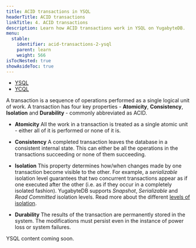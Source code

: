 ```yaml
---
title: ACID transactions in YSQL
headerTitle: ACID transactions
linkTitle: 4. ACID transactions
description: Learn how ACID transactions work in YSQL on YugabyteDB.
menu:
  stable:
    identifier: acid-transactions-2-ysql
    parent: learn
    weight: 566
isTocNested: true
showAsideToc: true
---
```


<ul class="nav nav-tabs-alt nav-tabs-yb">

  <li >
    <a href="/latest/develop/learn/acid-transactions-ysql" class="nav-link active">
      <i class="icon-postgres" aria-hidden="true"></i>
      YSQL
    </a>
  </li>

  <li >
    <a href="/latest/develop/learn/acid-transactions-ycql" class="nav-link">
      <i class="icon-cassandra" aria-hidden="true"></i>
      YCQL
    </a>
  </li>

</ul>

A transaction is a sequence of operations performed as a single logical unit of work. A transaction has four key properties - **Atomicity**, **Consistency**, **Isolation** and **Durability** - commonly abbreviated as ACID.

- **Atomicity** All the work in a transaction is treated as a single atomic unit - either all of it is performed or none of it is.

- **Consistency** A completed transaction leaves the database in a consistent internal state. This can either be all the operations in the transactions succeeding or none of them succeeding.

- **Isolation** This property determines how/when changes made by one transaction become visible to the other. For example, a *serializable* isolation level guarantees that two concurrent transactions appear as if one executed after the other (i.e. as if they occur in a completely isolated fashion). YugabyteDB supports *Snapshot*, *Serializable* and *Read Committed* isolation levels. Read more about the different [levels of isolation](../../../architecture/transactions/isolation-levels/).

- **Durability** The results of the transaction are permanently stored in the system. The modifications must persist even in the instance of power loss or system failures.

YSQL content coming soon.
